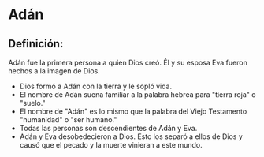 # Adán

## Definición: 

Adán fue la primera persona a quien Dios creó. Él y su esposa Eva fueron hechos a la imagen de Dios.

* Dios formó a Adán con la tierra y le sopló vida.
* El nombre de Adán suena familiar a la palabra hebrea para "tierra roja" o "suelo."
* El nombre de "Adán" es lo mismo que la palabra del Viejo Testamento "humanidad" o "ser humano."
* Todas las personas son descendientes de Adán y  Eva.
* Adán y Eva desobedecieron a Dios. Esto los separó a ellos de Dios y causó que el pecado y la muerte vinieran a este mundo.

